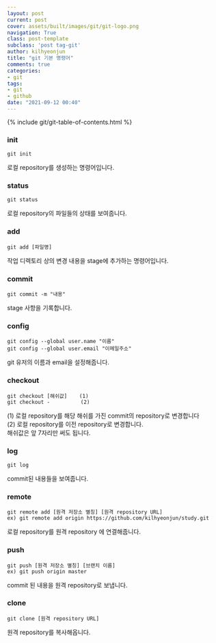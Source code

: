 ```yaml
---
layout: post
current: post
cover: assets/built/images/git/git-logo.png
navigation: True
class: post-template
subclass: 'post tag-git'
author: kilhyeonjun
title: "git 기본 명령어"
comments: true
categories:
- git
tags:
- git
- github
date: "2021-09-12 00:40"
---
```

{% include git/git-table-of-contents.html %}

### init
~~~
git init
~~~
로컬 repository를 생성하는 명령어입니다.

### status
~~~
git status
~~~
로컬 repository의 파일들의 상태를 보여줍니다.


### add
~~~
git add [파일명]
~~~
작업 디렉토리 상의 변경 내용을 stage에 추가하는 명령어입니다.

### commit
~~~
git commit -m "내용"
~~~
stage 사항을 기록합니다.

### config
~~~
git config --global user.name "이름"
git config --global user.email "이메일주소"
~~~
git 유저의 이름과 email을 설정해줍니다.

### checkout
~~~
git checkout [해쉬값]    (1)
git checkout -          (2)
~~~
(1) 로컬 repository를 해당 해쉬를 가진 commit의 repository로 변경합니다  
(2) 로컬 repository를 이전 repository로 변경합니다.  
해쉬값은 앞 7자리만 써도 됩니다.

### log
~~~
git log
~~~
commit된 내용들을 보여줍니다.

### remote
~~~
git remote add [원격 저장소 별칭] [원격 repository URL]
ex) git remote add origin https://github.com/kilhyeonjun/study.git
~~~
로컬 repository를 원격 repository 에 연결해줍니다.

### push
~~~
git push [원격 저장소 별칭] [브랜치 이름]
ex) git push origin master
~~~
commit 된 내용을 원격 repository로 보냅니다.

### clone
~~~
git clone [원격 repository URL]
~~~
원격 repository를 복사해옵니다.